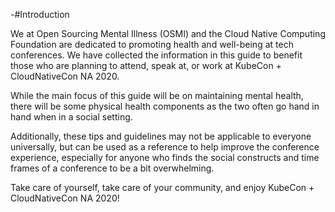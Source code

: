 -#Introduction

We at Open Sourcing Mental Illness (OSMI) and the Cloud Native Computing Foundation are dedicated to promoting health and well-being at tech conferences. We have collected the information in this guide to benefit those who are planning to attend, speak at, or work at KubeCon + CloudNativeCon NA 2020.

While the main focus of this guide will be on maintaining mental health, there will be some physical health components as the two often go hand in hand when in a social setting.

Additionally, these tips and guidelines may not be applicable to everyone universally, but can be used as a reference to help improve the conference experience, especially for anyone who finds the social constructs and time frames of a conference to be a bit overwhelming.

Take care of yourself, take care of your community, and enjoy KubeCon + CloudNativeCon NA 2020!
